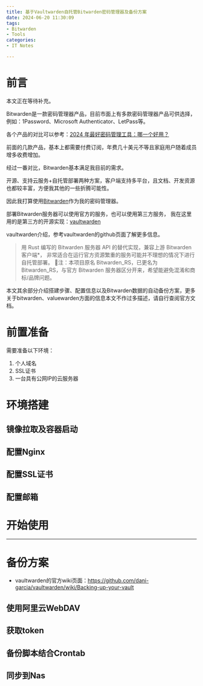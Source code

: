 ```yaml
---
title: 基于Vaultwarden自托管Bitwarden密码管理器及备份方案
date: 2024-06-20 11:30:09
tags:
- Bitwarden
- Tools
categories:
- IT Notes

---
```


# 前言


本文正在等待补充。

<!-- more -->

Bitwarden是一款密码管理器产品，目前市面上有多款密码管理器产品可供选择，例如：1Password、Microsoft Authenticator、LetPass等。

各个产品的对比可以参考：[2024 年最好密码管理工具：哪一个好用？](https://adguard.com/zh_cn/blog/best-password-managers.html)

前面的几款产品，基本上都需要付费订阅，年费几十美元不等且家庭用户随着成员增多收费增加。

经过一番对比，Bitwarden基本满足我目前的需求。

开源、支持云服务+自托管部署两种方案，客户端支持多平台，且文档、开发资源也都较丰富，方便我其他的一些折腾可能性。

因此我打算使用[Bitwarden](https://bitwarden.com/)作为我的密码管理器。

部署Bitwarden服务器可以使用官方的服务，也可以使用第三方服务，
我在这里用的是第三方的开源实现：[vaultwarden](https://github.com/dani-garcia/vaultwarden) 

vaultwarden介绍，参考vaultwarden的github页面了解更多信息。
> 用 Rust 编写的 Bitwarden 服务器 API 的替代实现，兼容上游 Bitwarden 客户端*，
> 非常适合在运行官方资源繁重的服务可能并不理想的情况下进行自托管部署。
> 📢注：本项目原名 Bitwarden_RS，已更名为 Bitwarden_RS，与官方 Bitwarden 服务器区分开来，希望能避免混淆和商标/品牌问题。



本文其余部分介绍搭建步骤、配置信息以及Bitwarden数据的自动备份方案，更多关于bitwarden、valuewarden方面的信息本文不作过多描述，请自行查阅官方文档。


# 前置准备
需要准备以下环境：
1. 个人域名
2. SSL证书
3. 一台具有公网IP的云服务器

# 环境搭建
## 镜像拉取及容器启动
## 配置Nginx
## 配置SSL证书
## 配置邮箱

# 开始使用

<hr/>

# 备份方案

- vaultwarden的官方wiki页面：https://github.com/dani-garcia/vaultwarden/wiki/Backing-up-your-vault

## 使用阿里云WebDAV
## 获取token
## 备份脚本结合Crontab
## 同步到Nas

